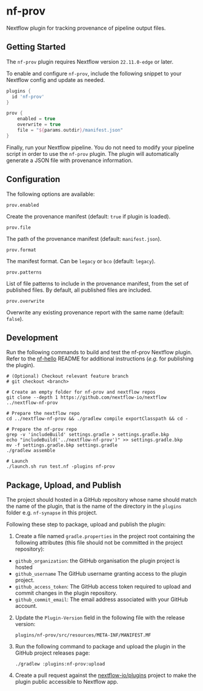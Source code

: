 # nf-prov

Nextflow plugin for tracking provenance of pipeline output files.

## Getting Started

The `nf-prov` plugin requires Nextflow version `22.11.0-edge` or later.

To enable and configure `nf-prov`, include the following snippet to your Nextflow config and update as needed.

```groovy
plugins {
  id 'nf-prov'
}

prov {
    enabled = true
    overwrite = true
    file = "${params.outdir}/manifest.json"
}
```

Finally, run your Nextflow pipeline. You do not need to modify your pipeline script in order to use the `nf-prov` plugin. The plugin will automatically generate a JSON file with provenance information.

## Configuration

The following options are available:

`prov.enabled`

Create the provenance manifest (default: `true` if plugin is loaded).

`prov.file`

The path of the provenance manifest (default: `manifest.json`).

`prov.format`

The manifest format. Can be `legacy` or `bco` (default: `legacy`).

`prov.patterns`

List of file patterns to include in the provenance manifest, from the set of published files. By default, all published files are included.

`prov.overwrite`

Overwrite any existing provenance report with the same name (default: `false`).

## Development

Run the following commands to build and test the nf-prov Nextflow plugin. Refer to the [nf-hello](https://github.com/nextflow-io/nf-hello) README for additional instructions (_e.g._ for publishing the plugin).

```console
# (Optional) Checkout relevant feature branch
# git checkout <branch>

# Create an empty folder for nf-prov and nextflow repos
git clone --depth 1 https://github.com/nextflow-io/nextflow ../nextflow-nf-prov

# Prepare the nextflow repo
cd ../nextflow-nf-prov && ./gradlew compile exportClasspath && cd -

# Prepare the nf-prov repo
grep -v 'includeBuild' settings.gradle > settings.gradle.bkp
echo "includeBuild('../nextflow-nf-prov')" >> settings.gradle.bkp
mv -f settings.gradle.bkp settings.gradle
./gradlew assemble

# Launch
./launch.sh run test.nf -plugins nf-prov
```

## Package, Upload, and Publish

The project should hosted in a GitHub repository whose name should match the name of the plugin,
that is the name of the directory in the `plugins` folder e.g. `nf-synapse` in this project.

Following these step to package, upload and publish the plugin:

1. Create a file named `gradle.properties` in the project root containing the following attributes
   (this file should not be committed in the project repository):

  * `github_organization`: the GitHub organisation the plugin project is hosted
  * `github_username` The GitHub username granting access to the plugin project.
  * `github_access_token`:  The GitHub access token required to upload and commit changes in the plugin repository.
  * `github_commit_email`:  The email address associated with your GitHub account.

2. Update the `Plugin-Version` field in the following file with the release version:

    ```
    plugins/nf-prov/src/resources/META-INF/MANIFEST.MF
    ```

3. Run the following command to package and upload the plugin in the GitHub project releases page:

    ```
    ./gradlew :plugins:nf-prov:upload
    ```

4. Create a pull request against the [nextflow-io/plugins](https://github.com/nextflow-io/plugins/blob/main/plugins.json) 
  project to make the plugin public accessible to Nextflow app. 


